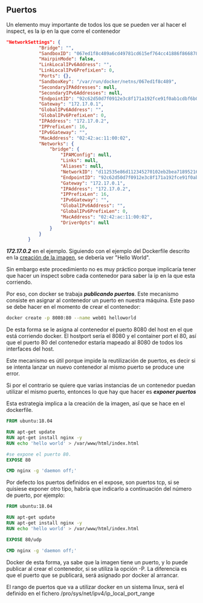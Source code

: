 ## Puertos

Un elemento muy importante de todos los que se pueden ver al hacer el inspect, es la ip en la que corre el contenedor

```JSON
"NetworkSettings": {
            "Bridge": "",
            "SandboxID": "067ed1f8c489a6cd49781cd615ef764cc41886f866878324053d3023ac9209f8",
            "HairpinMode": false,
            "LinkLocalIPv6Address": "",
            "LinkLocalIPv6PrefixLen": 0,
            "Ports": {},
            "SandboxKey": "/var/run/docker/netns/067ed1f8c489",
            "SecondaryIPAddresses": null,
            "SecondaryIPv6Addresses": null,
            "EndpointID": "92c62d50d7f0912e3c8f171a192fce91f0ab1cdbf6b05c9932dbfc99bb5d66c4",
            "Gateway": "172.17.0.1",
            "GlobalIPv6Address": "",
            "GlobalIPv6PrefixLen": 0,
            "IPAddress": "172.17.0.2",
            "IPPrefixLen": 16,
            "IPv6Gateway": "",
            "MacAddress": "02:42:ac:11:00:02",
            "Networks": {
                "bridge": {
                    "IPAMConfig": null,
                    "Links": null,
                    "Aliases": null,
                    "NetworkID": "d112535e86d112345270102eb2bea71895216f2770532d2237c841fe96d54bcf",
                    "EndpointID": "92c62d50d7f0912e3c8f171a192fce91f0ab1cdbf6b05c9932dbfc99bb5d66c4",
                    "Gateway": "172.17.0.1",
                    "IPAddress": "172.17.0.2",
                    "IPPrefixLen": 16,
                    "IPv6Gateway": "",
                    "GlobalIPv6Address": "",
                    "GlobalIPv6PrefixLen": 0,
                    "MacAddress": "02:42:ac:11:00:02",
                    "DriverOpts": null
                }
            }
        }
```

**_172.17.0.2_** en el ejemplo. Siguiendo con el ejemplo del Dockerfile descrito en la [creación de la imagen](creacion-imagenes.md), se debería ver "Hello World".

Sin embargo este procedimiento no es muy práctico porque implicaría tener que hacer un inspect sobre cada contenedor para saber la ip en la que esta corriendo.

Por eso, con docker se trabaja **_publicando puertos_**. Este mecanismo consiste en asignar al contenedor un puerto en nuestra máquina. Este paso se debe hacer en el momento de crear el contenedor:

```sh
docker create -p 8080:80 --name web01 helloworld
```

De esta forma se le asigna al contenedor el puerto 8080 del host en el que está corriendo docker. El hostport sería el 8080 y el container port el 80, así que el puerto 80 del contenedor estaría mapeado al 8080 de todos los interfaces del host.

Este mecanismo es útil porque impide la reutilización de puertos, es decir si se intenta lanzar un nuevo contenedor al mismo puerto se produce une error.

Si por el contrario se quiere que varias instancias de un contenedor puedan utilizar el mismo puerto, entonces lo que hay que hacer es **_exponer puertos_**

Esta estrategia implica a la creación de la imagen, así que se hace en el dockerfile.

```dockerfile
FROM ubuntu:18.04 

RUN apt-get update
RUN apt-get install nginx -y
RUN echo 'hello world' > /var/www/html/index.html

#se expone el puerto 80.
EXPOSE 80

CMD nginx -g 'daemon off;'
```

Por defecto los puertos definidos en el expose, son puertos tcp, si se quisiese exponer otro tipo, habría que indicarlo a continuación del número de puerto, por ejemplo:

```dockerfile
FROM ubuntu:18.04 

RUN apt-get update
RUN apt-get install nginx -y
RUN echo 'hello world' > /var/www/html/index.html

EXPOSE 80/udp

CMD nginx -g 'daemon off;'
```

Docker de esta forma, ya sabe que la imagen tiene un puerto, y lo puede publicar al crear el contenedor, si se utiliza la opción -P. La diferencia es que el puerto que se publicará, será asignado por docker al arrancar.

El rango de puertos que va a utilizar docker en un sistema linux, será el definido en el fichero /pro/sys/net/ipv4/ip_local_port_range